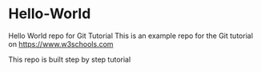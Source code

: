 # Hello-World
Hello World repo for Git Tutorial
This is an example repo for the Git tutorial on https://www.w3schools.com


This repo is built step by step tutorial
